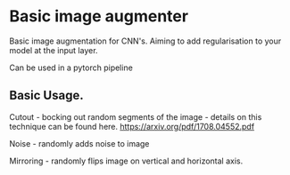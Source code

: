 # Basic image augmenter
Basic image augmentation for CNN's. Aiming to add regularisation to your model at the input layer.

Can be used in a pytorch pipeline 


## Basic Usage.

Cutout - bocking out random segments of the image - details on this technique can be found here. https://arxiv.org/pdf/1708.04552.pdf

Noise - randomly adds noise to image 

Mirroring - randomly flips image on vertical and horizontal axis.
